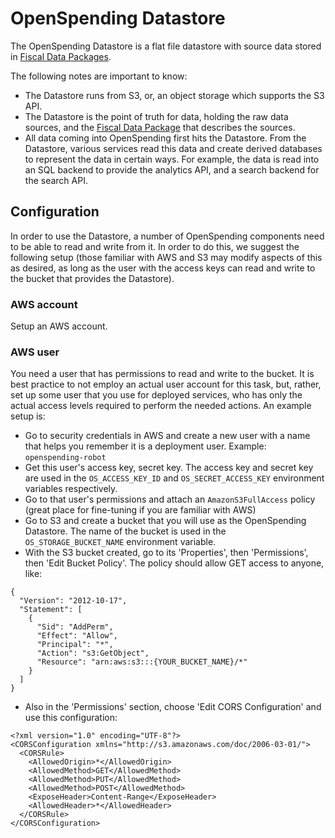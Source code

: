 # OpenSpending Datastore

The OpenSpending Datastore is a flat file datastore with source data stored in [Fiscal Data Packages](https://frictionlessdata.io/specs/fiscal-data-package/).

The following notes are important to know:

- The Datastore runs from S3, or, an object storage which supports the S3 API.
- The Datastore is the point of truth for data, holding the raw data sources, and the [Fiscal Data Package](https://frictionlessdata.io/specs/fiscal-data-package/) that describes the sources.
- All data coming into OpenSpending first hits the Datastore. From the Datastore, various services read this data and create derived databases to represent the data in certain ways. For example, the data is read into an SQL backend to provide the analytics API, and a search backend for the search API.

## Configuration

In order to use the Datastore, a number of OpenSpending components need to be able to read and write from it. In order to do this, we suggest the following setup (those familiar with AWS and S3 may modify aspects of this as desired, as long as the user with the access keys can read and write to the bucket that provides the Datastore).

### AWS account

Setup an AWS account.

### AWS user

You need a user that has permissions to read and write to the bucket. It is best practice to not employ an actual user account for this task, but, rather, set up some user that you use for deployed services, who has only the actual access levels required to perform the needed actions. An example setup is:

- Go to security credentials in AWS and create a new user with a name that helps you remember it is a deployment user. Example: `openspending-robot`
- Get this user's access key, secret key. The access key and secret key are used in the `OS_ACCESS_KEY_ID` and `OS_SECRET_ACCESS_KEY` environment variables respectively.
- Go to that user's permissions and attach an `AmazonS3FullAccess` policy (great place for fine-tuning if you are familiar with AWS)
- Go to S3 and create a bucket that you will use as the OpenSpending Datastore. The name of the bucket is used in the `OS_STORAGE_BUCKET_NAME` environment variable.
- With the S3 bucket created, go to its 'Properties', then 'Permissions', then 'Edit Bucket Policy'. The policy should allow GET access to anyone, like:

```
{
  "Version": "2012-10-17",
  "Statement": [
    {
      "Sid": "AddPerm",
      "Effect": "Allow",
      "Principal": "*",
      "Action": "s3:GetObject",
      "Resource": "arn:aws:s3:::{YOUR_BUCKET_NAME}/*"
    }
  ]
}
```

- Also in the 'Permissions' section, choose 'Edit CORS Configuration' and use this configuration:

```
<?xml version="1.0" encoding="UTF-8"?>
<CORSConfiguration xmlns="http://s3.amazonaws.com/doc/2006-03-01/">
  <CORSRule>
    <AllowedOrigin>*</AllowedOrigin>
    <AllowedMethod>GET</AllowedMethod>
    <AllowedMethod>PUT</AllowedMethod>
    <AllowedMethod>POST</AllowedMethod>
    <ExposeHeader>Content-Range</ExposeHeader>
    <AllowedHeader>*</AllowedHeader>
  </CORSRule>
</CORSConfiguration>
```
